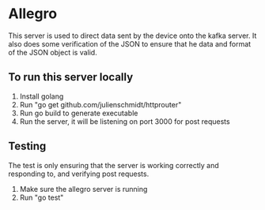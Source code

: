 # Allegro

This server is used to direct data sent by the device onto the kafka server. It also does some verification of the JSON to ensure that he data and format of the JSON object is valid.

## To run this server locally

1. Install golang
2. Run "go get github.com/julienschmidt/httprouter"
3. Run go build to generate executable
4. Run the server, it will be listening on port 3000 for post requests

## Testing

The test is only ensuring that the server is working correctly and responding to, and verifying post requests.

1. Make sure the allegro server is running
2. Run "go test"
